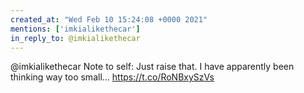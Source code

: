 ```yaml
---
created_at: "Wed Feb 10 15:24:08 +0000 2021"
mentions: ['imkialikethecar']
in_reply_to: @imkialikethecar
---
```


@imkialikethecar Note to self: Just raise that. I have apparently been thinking way too small... https://t.co/RoNBxySzVs